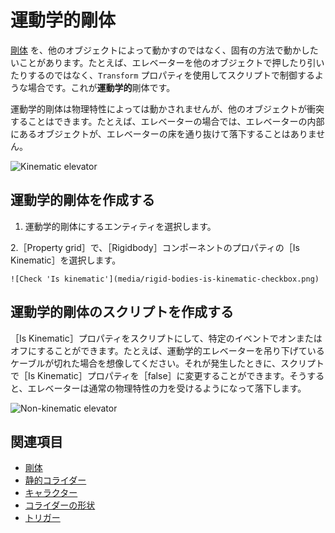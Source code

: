 # 運動学的剛体

[剛体](rigid-bodies.md) を、他のオブジェクトによって動かすのではなく、固有の方法で動かしたいことがあります。たとえば、エレベーターを他のオブジェクトで押したり引いたりするのではなく、`Transform` プロパティを使用してスクリプトで制御するような場合です。これが**運動学的**剛体です。

運動学的剛体は物理特性によっては動かされませんが、他のオブジェクトが衝突することはできます。たとえば、エレベーターの場合では、エレベーターの内部にあるオブジェクトが、エレベーターの床を通り抜けて落下することはありません。

![Kinematic elevator](media/rigid-bodies-kinematic-elevator.png)

## 運動学的剛体を作成する

1. 運動学的剛体にするエンティティを選択します。

2.［Property grid］で、［Rigidbody］コンポーネントのプロパティの［Is Kinematic］を選択します。

    ![Check 'Is kinematic'](media/rigid-bodies-is-kinematic-checkbox.png)

## 運動学的剛体のスクリプトを作成する

［Is Kinematic］プロパティをスクリプトにして、特定のイベントでオンまたはオフにすることができます。たとえば、運動学的エレベーターを吊り下げているケーブルが切れた場合を想像してください。それが発生したときに、スクリプトで［Is Kinematic］プロパティを［false］に変更することができます。そうすると、エレベーターは通常の物理特性の力を受けるようになって落下します。

![Non-kinematic elevator](media/rigid-bodies-non-kinematic-elevator.png)

## 関連項目

* [剛体](rigid-bodies.md)
* [静的コライダー](static-colliders.md)
* [キャラクター](characters.md)
* [コライダーの形状](collider-shapes.md)
* [トリガー](triggers.md)
